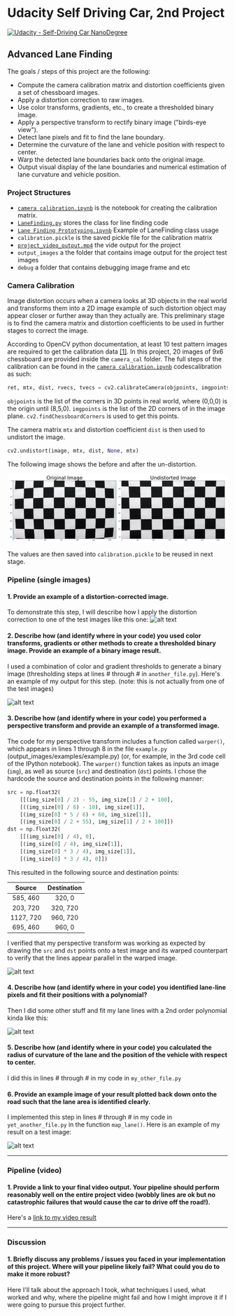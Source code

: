 # Udacity Self Driving Car, 2nd Project
[![Udacity - Self-Driving Car NanoDegree](https://s3.amazonaws.com/udacity-sdc/github/shield-carnd.svg)](http://www.udacity.com/drive)

## Advanced Lane Finding

The goals / steps of this project are the following:

* Compute the camera calibration matrix and distortion coefficients given a set of chessboard images.
* Apply a distortion correction to raw images.
* Use color transforms, gradients, etc., to create a thresholded binary image.
* Apply a perspective transform to rectify binary image ("birds-eye view").
* Detect lane pixels and fit to find the lane boundary.
* Determine the curvature of the lane and vehicle position with respect to center.
* Warp the detected lane boundaries back onto the original image.
* Output visual display of the lane boundaries and numerical estimation of lane curvature and vehicle position.

[//]: # (Image References)

[image1]: ./examples/undistort_output.png "Undistorted"
[image2]: ./test_images/test1.jpg "Road Transformed"
[image3]: ./examples/binary_combo_example.jpg "Binary Example"
[image4]: ./examples/warped_straight_lines.jpg "Warp Example"
[image5]: ./examples/color_fit_lines.jpg "Fit Visual"
[image6]: ./examples/example_output.jpg "Output"
[video1]: ./project_video.mp4 "Video"
[img_undistorted]: ./writeup_images/undistorted.png "Undistorted"

### Project Structures

* [`camera calibration.ipynb`](<camera calibration.ipynb>) is the notebook for creating the calibration matrix.
* [`LaneFinding.py`](LaneFinding.py) stores the class for line finding code
* [`Lane Finding Prototyping.ipynb`](<Lane Finding Prototyping.ipynb>) Example of LaneFinding class usage
* `calibration.pickle` is the saved pickle file for the calibration matrix
* [`project_video_output.mp4`](project_video_output.mp4) the vide output for the project
* `output_images` a the folder that contains image output for the project test images
* `debug` a folder that contains debugging image frame and etc 

### Camera Calibration

Image distortion occurs when a camera looks at 3D objects in the real world and transforms them into a 2D image
example of such distortion object may appear closer or further away than they actually are. This preliminary stage is
to find the camera matrix and distortion coefficients to be used in further stages to correct the image.

According to OpenCV python documentation, at least 10 test pattern images are required to get the calibration data [[1]](https://opencv-python-tutroals.readthedocs.io/en/latest/py_tutorials/py_calib3d/py_calibration/py_calibration.html).
In this project, 20 images of 9x6 chessboard are provided inside the `camera_cal` folder. 
The full steps of the calibration can be found in the [`camera calibration.ipynb`](<camera calibration.ipynb>)  codescalibration as such:

```python
ret, mtx, dist, rvecs, tvecs = cv2.calibrateCamera(objpoints, imgpoints, img_size,None,None)
```

`objpoints` is the list of the corners in 3D points in real world, where (0,0,0) is the origin until (8,5,0). 
`imgpoints` is the list of the 2D corners of in the image plane. `cv2.findChessboardCorners` is used to get this points.

The  camera matrix `mtx` and distortion coefficient `dist` is then used to undistort the image.

```python
cv2.undistort(image, mtx, dist, None, mtx)
```

The following image shows the before and after the un-distortion.

![alt text][img_undistorted]

The values are then saved into `calibration.pickle` to be reused in next stage.

### Pipeline (single images)

#### 1. Provide an example of a distortion-corrected image.

To demonstrate this step, I will describe how I apply the distortion correction to one of the test images like this one:
![alt text][image2]

#### 2. Describe how (and identify where in your code) you used color transforms, gradients or other methods to create a thresholded binary image.  Provide an example of a binary image result.

I used a combination of color and gradient thresholds to generate a binary image (thresholding steps at lines # through # in `another_file.py`).  Here's an example of my output for this step.  (note: this is not actually from one of the test images)

![alt text][image3]

#### 3. Describe how (and identify where in your code) you performed a perspective transform and provide an example of a transformed image.

The code for my perspective transform includes a function called `warper()`, which appears in lines 1 through 8 in the file `example.py` (output_images/examples/example.py) (or, for example, in the 3rd code cell of the IPython notebook).  The `warper()` function takes as inputs an image (`img`), as well as source (`src`) and destination (`dst`) points.  I chose the hardcode the source and destination points in the following manner:

```python
src = np.float32(
    [[(img_size[0] / 2) - 55, img_size[1] / 2 + 100],
    [((img_size[0] / 6) - 10), img_size[1]],
    [(img_size[0] * 5 / 6) + 60, img_size[1]],
    [(img_size[0] / 2 + 55), img_size[1] / 2 + 100]])
dst = np.float32(
    [[(img_size[0] / 4), 0],
    [(img_size[0] / 4), img_size[1]],
    [(img_size[0] * 3 / 4), img_size[1]],
    [(img_size[0] * 3 / 4), 0]])
```

This resulted in the following source and destination points:

| Source        | Destination   | 
|:-------------:|:-------------:| 
| 585, 460      | 320, 0        | 
| 203, 720      | 320, 720      |
| 1127, 720     | 960, 720      |
| 695, 460      | 960, 0        |

I verified that my perspective transform was working as expected by drawing the `src` and `dst` points onto a test image and its warped counterpart to verify that the lines appear parallel in the warped image.

![alt text][image4]

#### 4. Describe how (and identify where in your code) you identified lane-line pixels and fit their positions with a polynomial?

Then I did some other stuff and fit my lane lines with a 2nd order polynomial kinda like this:

![alt text][image5]

#### 5. Describe how (and identify where in your code) you calculated the radius of curvature of the lane and the position of the vehicle with respect to center.

I did this in lines # through # in my code in `my_other_file.py`

#### 6. Provide an example image of your result plotted back down onto the road such that the lane area is identified clearly.

I implemented this step in lines # through # in my code in `yet_another_file.py` in the function `map_lane()`.  Here is an example of my result on a test image:

![alt text][image6]

---

### Pipeline (video)

#### 1. Provide a link to your final video output.  Your pipeline should perform reasonably well on the entire project video (wobbly lines are ok but no catastrophic failures that would cause the car to drive off the road!).

Here's a [link to my video result](./project_video.mp4)

---

### Discussion

#### 1. Briefly discuss any problems / issues you faced in your implementation of this project.  Where will your pipeline likely fail?  What could you do to make it more robust?

Here I'll talk about the approach I took, what techniques I used, what worked and why, where the pipeline might fail and how I might improve it if I were going to pursue this project further.  
